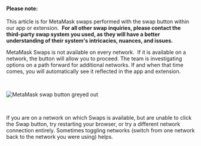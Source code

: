 
#### Please note:


This article is for MetaMask swaps performed with the swap button within our app or extension.  **For all other swap inquiries, please contact the third-party swap system you used, as they will have a better understanding of their system's intricacies, nuances, and issues.**



MetaMask Swaps is not available on every network.  If it is available on a network, the button will allow you to proceed. The team is investigating options on a path forward for additional networks. If and when that time comes, you will automatically see it reflected in the app and extension.


 


![MetaMask swap button greyed out](https://support.metamask.io/hc/article_attachments/17036442883355)


 


If you are on a network on which Swaps is available, but are unable to click the Swap button, try restarting your browser, or try a different network connection entirely. Sometimes toggling networks (switch from one network back to the network you were using) helps.

